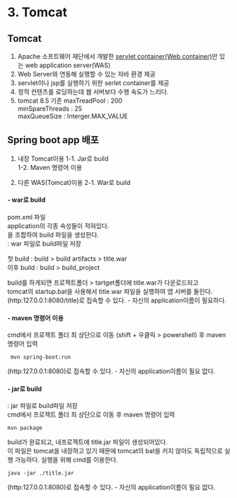 # 3. Tomcat

## Tomcat

1. Apache 소프트웨어 재단에서 개발한 [servlet container(Web container)](./read1.md#servlet)만 있는 web application server(WAS)
2. Web Server와 연동해 실행할 수 있는 자바 환경 제공
3. servlet이나 jsp를 실행하기 위한 serlet container를 제공
4. 정적 컨텐츠를 로딩하는데 웹 서버보다 수행 속도가 느리다.
5. tomcat 8.5 기준
   maxTreadPool : 200  
   minSpareThreads : 25  
   maxQueueSize : Interger.MAX_VALUE  

## Spring boot app 배포

1. 내장 Tomcat이용
   1-1. Jar로 build  
   1-2. Maven 명령어 이용  

2. 다른 WAS(Tomcat)이용
   2-1. War로 build  

#### - war로 build

pom.xml 파일  
application의 각종 속성들이 적혀있다.  
<artifactId> <version> 을 조합하여 build 파일을 생성한다.  
<packaging> : war 파일로 build파일 저장  

첫 build : build > build artifacts > title.war  
이후 build : build > build_project

build를 하게되면 프로젝트폴더 > tartget폴더에 title.war가  다운로드되고  
tomcat의 startup.bat을 사용해서 title.war 파일을 실행하여 앱 서버를 돌린다.  
(http:127.0.0.1:8080/title)로 접속할 수 있다. - 자신의 application이름이 필요하다.  

#### - maven 명령어 이용

cmd에서 프로젝트 폴더 최 상단으로 이동 (shift + 우클릭 > powershell) 후 maven 명령어 입력
<pre><code> mvn spring-boot:run </code></pre> 
(http:127.0.0.1:8080)로 접속할 수 있다. - 자신의 application이름이 필요 없다.

#### - jar로 build

<packaging> : jar 파일로 build파일 저장  
cmd에서 프로젝트 폴더 최 상단으로 이동 후 maven 명령어 입력  
<pre><code>mvn package</code></pre>
build가 완료되고, 내프로젝트에 title.jar 파일이 생성되어있다.  
이 파일은 tomcat을 내장하고 있기 때문에 tomcat의 bat을 키지 않아도 독립적으로 실행 가능하다. 실행을 위해 cmd를 이용한다.
<pre><code>java -jar ./title.jar</code></pre>  
(http:127.0.0.1:8080)로 접속할 수 있다. - 자신의 application이름이 필요 없다.  


